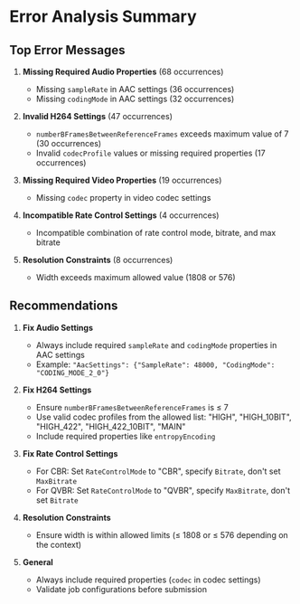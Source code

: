 # Error Analysis Summary

## Top Error Messages

1. **Missing Required Audio Properties** (68 occurrences)
   - Missing `sampleRate` in AAC settings (36 occurrences)
   - Missing `codingMode` in AAC settings (32 occurrences)

2. **Invalid H264 Settings** (47 occurrences)
   - `numberBFramesBetweenReferenceFrames` exceeds maximum value of 7 (30 occurrences)
   - Invalid `codecProfile` values or missing required properties (17 occurrences)

3. **Missing Required Video Properties** (19 occurrences)
   - Missing `codec` property in video codec settings

4. **Incompatible Rate Control Settings** (4 occurrences)
   - Incompatible combination of rate control mode, bitrate, and max bitrate

5. **Resolution Constraints** (8 occurrences)
   - Width exceeds maximum allowed value (1808 or 576)

## Recommendations

1. **Fix Audio Settings**
   - Always include required `sampleRate` and `codingMode` properties in AAC settings
   - Example: `"AacSettings": {"SampleRate": 48000, "CodingMode": "CODING_MODE_2_0"}`

2. **Fix H264 Settings**
   - Ensure `numberBFramesBetweenReferenceFrames` is ≤ 7
   - Use valid codec profiles from the allowed list: "HIGH", "HIGH_10BIT", "HIGH_422", "HIGH_422_10BIT", "MAIN"
   - Include required properties like `entropyEncoding`

3. **Fix Rate Control Settings**
   - For CBR: Set `RateControlMode` to "CBR", specify `Bitrate`, don't set `MaxBitrate`
   - For QVBR: Set `RateControlMode` to "QVBR", specify `MaxBitrate`, don't set `Bitrate`

4. **Resolution Constraints**
   - Ensure width is within allowed limits (≤ 1808 or ≤ 576 depending on the context)

5. **General**
   - Always include required properties (`codec` in codec settings)
   - Validate job configurations before submission
